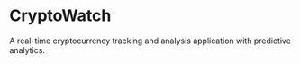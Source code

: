 # CryptoWatch
A real-time cryptocurrency tracking and analysis application with predictive analytics.
